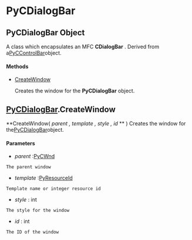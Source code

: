 # PyCDialogBar

## PyCDialogBar Object

A class which encapsulates an MFC **CDialogBar** \.  Derived from a[PyCControlBar](#pyccontrolbar)object\.

#### Methods


  - [CreateWindow](PyCDialogBar.md#pycdialogbarcreatewindow)

    Creates the window for the **PyCDialogBar** object\.&nbsp;

## [PyCDialogBar](#pycdialogbar)\.CreateWindow

 **CreateWindow\( *parent*  *, template*  *, style*  *, id* ** \)
Creates the window for the[PyCDialogBar](#pycdialogbar)object\.

#### Parameters


  -  *parent* :[PyCWnd](#pycwnd)

    The parent window

  -  *template* :[PyResourceId](#pyresourceid)

    Template name or integer resource id

  -  *style* : int

    The style for the window

  -  *id* : int

    The ID of the window